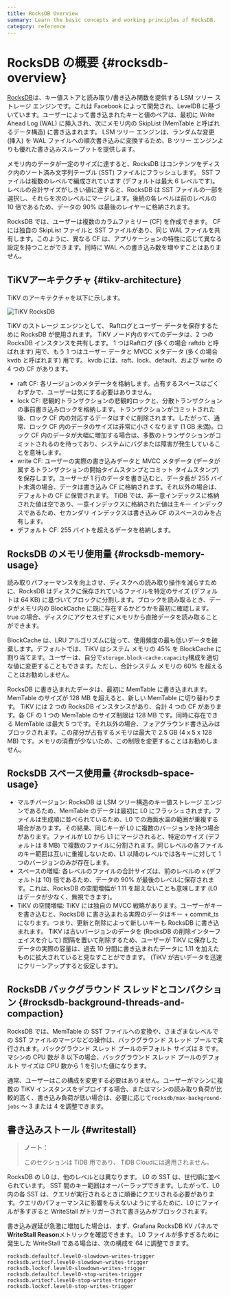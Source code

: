```yaml
---
title: RocksDB Overview
summary: Learn the basic concepts and working principles of RocksDB.
category: reference
---
```


# RocksDB の概要 {#rocksdb-overview}

[RocksDB](https://github.com/facebook/rocksdb)は、キー値ストアと読み取り/書き込み関数を提供する LSM ツリー ストレージ エンジンです。これは Facebook によって開発され、LevelDB に基づいています。ユーザーによって書き込まれたキーと値のペアは、最初に Write Ahead Log (WAL) に挿入され、次にメモリ内の SkipList (MemTable と呼ばれるデータ構造) に書き込まれます。 LSM ツリー エンジンは、ランダムな変更 (挿入) を WAL ファイルへの順次書き込みに変換するため、B ツリー エンジンよりも優れた書き込みスループットを提供します。

メモリ内のデータが一定のサイズに達すると、RocksDB はコンテンツをディスク内のソート済み文字列テーブル (SST) ファイルにフラッシュします。 SST ファイルは複数のレベルで編成されています (デフォルトは最大 6 レベルです)。レベルの合計サイズがしきい値に達すると、RocksDB は SST ファイルの一部を選択し、それらを次のレベルにマージします。後続の各レベルは前のレベルの 10 倍であるため、データの 90% は最後のレイヤーに格納されます。

RocksDB では、ユーザーは複数のカラムファミリー (CF) を作成できます。 CF には独自の SkipList ファイルと SST ファイルがあり、同じ WAL ファイルを共有します。このように、異なる CF は、アプリケーションの特性に応じて異なる設定を持つことができます。同時に WAL への書き込み数を増やすことはありません。

## TiKVアーキテクチャ {#tikv-architecture}

TiKV のアーキテクチャを以下に示します。

![TiKV RocksDB](/media/tikv-rocksdb.png)

TiKV のストレージ エンジンとして、 Raftログとユーザー データを保存するために RocksDB が使用されます。 TiKV ノード内のすべてのデータは、2 つの RocksDB インスタンスを共有します。 1 つはRaftログ (多くの場合 raftdb と呼ばれます) 用で、もう 1 つはユーザー データと MVCC メタデータ (多くの場合 kvdb と呼ばれます) 用です。 kvdb には、raft、lock、default、および write の 4 つの CF があります。

-   raft CF: 各リージョンのメタデータを格納します。占有するスペースはごくわずかで、ユーザーは気にする必要はありません。
-   lock CF: 悲観的トランザクションの悲観的ロックと、分散トランザクションの事前書き込みロックを格納します。トランザクションがコミットされた後、ロック CF 内の対応するデータはすぐに削除されます。したがって、通常、ロック CF 内のデータのサイズは非常に小さくなります (1 GB 未満)。ロック CF 内のデータが大幅に増加する場合は、多数のトランザクションがコミットされるのを待っており、システムにバグまたは障害が発生していることを意味します。
-   write CF: ユーザーの実際の書き込みデータと MVCC メタデータ (データが属するトランザクションの開始タイムスタンプとコミット タイムスタンプ) を保存します。ユーザーが 1 行のデータを書き込むと、データ長が 255 バイト未満の場合、データは書き込み CF に格納されます。それ以外の場合は、デフォルトの CF に保管されます。 TiDB では、非一意インデックスに格納された値は空であり、一意インデックスに格納された値は主キー インデックスであるため、セカンダリ インデックスは書き込み CF のスペースのみを占有します。
-   デフォルト CF: 255 バイトを超えるデータを格納します。

## RocksDB のメモリ使用量 {#rocksdb-memory-usage}

読み取りパフォーマンスを向上させ、ディスクへの読み取り操作を減らすために、RocksDB はディスクに保存されているファイルを特定のサイズ (デフォルトは 64 KB) に基づいてブロックに分割します。ブロックを読み取るとき、データがメモリ内の BlockCache に既に存在するかどうかを最初に確認します。 true の場合、ディスクにアクセスせずにメモリから直接データを読み取ることができます。

BlockCache は、LRU アルゴリズムに従って、使用頻度の最も低いデータを破棄します。デフォルトでは、TiKV はシステム メモリの 45% を BlockCache に割り当てます。ユーザーは、自分で`storage.block-cache.capacity`構成を適切な値に変更することもできます。ただし、合計システム メモリの 60% を超えることはお勧めしません。

RocksDB に書き込まれたデータは、最初に MemTable に書き込まれます。 MemTable のサイズが 128 MB を超えると、新しい MemTable に切り替わります。 TiKV には 2 つの RocksDB インスタンスがあり、合計 4 つの CF があります。各 CF の 1 つの MemTable のサイズ制限は 128 MB です。同時に存在できる MemTable は最大 5 つです。それ以外の場合、フォアグラウンド書き込みはブロックされます。この部分が占有するメモリは最大で 2.5 GB (4 x 5 x 128 MB) です。メモリの消費が少ないため、この制限を変更することはお勧めしません。

## RocksDB スペース使用量 {#rocksdb-space-usage}

-   マルチバージョン: RocksDB は LSM ツリー構造のキー値ストレージ エンジンであるため、MemTable のデータは最初に L0 にフラッシュされます。ファイルは生成順に並べられているため、L0 での海面水温の範囲が重複する場合があります。その結果、同じキーが L0 に複数のバージョンを持つ場合があります。ファイルが L0 から L1 にマージされると、特定のサイズ (デフォルトは 8 MB) で複数のファイルに分割されます。同じレベルの各ファイルのキー範囲は互いに重複しないため、L1 以降のレベルでは各キーに対して 1 つのバージョンのみが存在します。
-   スペースの増幅: 各レベルのファイルの合計サイズは、前のレベルの x (デフォルトは 10) 倍であるため、データの 90% が最後のレベルに保存されます。これは、RocksDB の空間増幅が 1.11 を超えないことも意味します (L0 はデータが少なく、無視できます)。
-   TiKV の空間増幅: TiKV には独自の MVCC 戦略があります。ユーザーがキーを書き込むと、RocksDB に書き込まれる実際のデータはキー + commit_ts になります。つまり、更新と削除によって新しいキーも RocksDB に書き込まれます。 TiKV は古いバージョンのデータを (RocksDB の削除インターフェイスを介して) 間隔を置いて削除するため、ユーザーが TiKV に保存したデータの実際の容量は、過去 10 分間に書き込まれたデータに 1.11 を加えたものに拡大されていると見なすことができます。 (TiKV が古いデータを迅速にクリーンアップすると仮定します)。

## RocksDB バックグラウンド スレッドとコンパクション {#rocksdb-background-threads-and-compaction}

RocksDB では、MemTable の SST ファイルへの変換や、さまざまなレベルでの SST ファイルのマージなどの操作は、バックグラウンド スレッド プールで実行されます。バックグラウンド スレッド プールのデフォルト サイズは 8 です。マシンの CPU 数が 8 以下の場合、バックグラウンド スレッド プールのデフォルト サイズは CPU 数から 1 を引いた値になります。

通常、ユーザーはこの構成を変更する必要はありません。ユーザーがマシンに複数の TiKV インスタンスをデプロイする場合、またはマシンの読み取り負荷が比較的高く、書き込み負荷が低い場合は、必要に応じて`rocksdb/max-background-jobs` ～ 3 または 4 を調整できます。

## 書き込みストール {#writestall}

<CustomContent platform="tidb-cloud">

> **ノート：**
>
> このセクションは TiDB 用であり、 TiDB Cloudには適用されません。

</CustomContent>

RocksDB の L0 は、他のレベルとは異なります。 L0 の SST は、世代順に並べられています。 SST 間のキー範囲はオーバーラップできます。したがって、L0 内の各 SST は、クエリが実行されるときに順番にクエリされる必要があります。クエリのパフォーマンスに影響を与えないようにするために、L0 にファイルが多すぎると WriteStall がトリガーされて書き込みがブロックされます。

書き込み遅延が急激に増加した場合は、まず、Grafana RocksDB KV パネルで**WriteStall Reason**メトリックを確認できます。 L0 ファイルが多すぎるために発生した WriteStall である場合は、次の構成を 64 に調整できます。

```
rocksdb.defaultcf.level0-slowdown-writes-trigger
rocksdb.writecf.level0-slowdown-writes-trigger
rocksdb.lockcf.level0-slowdown-writes-trigger
rocksdb.defaultcf.level0-stop-writes-trigger
rocksdb.writecf.level0-stop-writes-trigger
rocksdb.lockcf.level0-stop-writes-trigger
```
